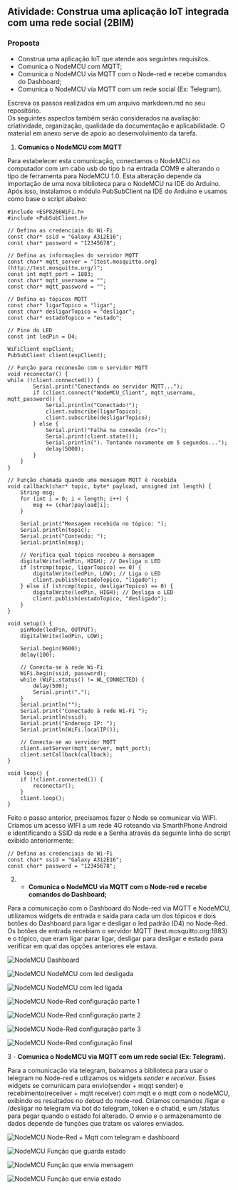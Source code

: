 ## Atividade: Construa uma aplicação IoT integrada com uma rede social (2BIM)
### Proposta
- Construa uma aplicação IoT que atende aos seguintes requisitos.
-   Comunica o NodeMCU com MQTT;  
-   Comunica o NodeMCU via MQTT com o Node-red e recebe comandos do Dashboard;
-   Comunica o NodeMCU via MQTT com um rede social (Ex: Telegram).  

Escreva os passos realizados em um arquivo markdown.md no seu repositório.  
Os seguintes aspectos também serão considerados na avaliação: criatividade, organização, qualidade da documentação e aplicabilidade. O material em anexo serve de apoio ao desenvolvimento da tarefa.

1. **Comunica o NodeMCU com MQTT**

Para estabelecer esta comunicação, conectamos o NodeMCU no computador com um cabo usb do tipo b na entrada COM9 e alterando o tipo de ferramenta para NodeMCU 1.0.  Esta alteração depende da importação de uma nova biblioteca para o NodeMCU na IDE do Arduino. 
Após isso, instalamos o módulo PubSubClient na IDE do Arduino e usamos como base o script abaixo:

```
#include <ESP8266WiFi.h>  
#include <PubSubClient.h>  
  
// Defina as credenciais do Wi-Fi  
const char* ssid = "Galaxy A312E16";  
const char* password = "12345678";  
  
// Defina as informações do servidor MQTT  
const char* mqtt_server = "[test.mosquitto.org](http://test.mosquitto.org/)";  
const int mqtt_port = 1883;  
const char* mqtt_username = "";  
const char* mqtt_password = "";  
  
// Defina os tópicos MQTT  
const char* ligarTopico = "ligar";  
const char* desligarTopico = "desligar";  
const char* estadoTopico = "estado";  
  
// Pino do LED  
const int ledPin = D4;  
  
WiFiClient espClient;  
PubSubClient client(espClient);  
  
// Função para reconexão com o servidor MQTT  
void reconectar() {  
while (!client.connected()) {  
		Serial.print("Conectando ao servidor MQTT...");  
		if (client.connect("NodeMCU_Client", mqtt_username, mqtt_password)) {  
			Serial.println("Conectado!");  
			client.subscribe(ligarTopico);  
			client.subscribe(desligarTopico);  
		} else {  
			Serial.print("Falha na conexão (rc=");  
			Serial.print(client.state());  
			Serial.println("). Tentando novamente em 5 segundos...");  
			delay(5000);  
		}  
	}  
}  
  
// Função chamada quando uma mensagem MQTT é recebida  
void callback(char* topic, byte* payload, unsigned int length) {  
	String msg;  
	for (int i = 0; i < length; i++) {  
		msg += (char)payload[i];  
	}  
  
	Serial.print("Mensagem recebida no tópico: ");  
	Serial.println(topic);  
	Serial.print("Conteúdo: ");  
	Serial.println(msg);  
	  
	// Verifica qual tópico recebeu a mensagem  
	digitalWrite(ledPin, HIGH); // Desliga o LED  
	if (strcmp(topic, ligarTopico) == 0) {  
		digitalWrite(ledPin, LOW); // Liga o LED  
		client.publish(estadoTopico, "ligado");  
	} else if (strcmp(topic, desligarTopico) == 0) {  
		digitalWrite(ledPin, HIGH); // Desliga o LED  
		client.publish(estadoTopico, "desligado");  
	}  
}  
  
void setup() {  
	pinMode(ledPin, OUTPUT);  
	digitalWrite(ledPin, LOW);  
	  
	Serial.begin(9600);  
	delay(100);  
	  
	// Conecta-se à rede Wi-Fi  
	WiFi.begin(ssid, password);  
	while (WiFi.status() != WL_CONNECTED) {  
		delay(500);  
		Serial.print(".");  
	}  
	Serial.println("");  
	Serial.print("Conectado à rede Wi-Fi ");  
	Serial.println(ssid);  
	Serial.print("Endereço IP: ");  
	Serial.println(WiFi.localIP());  
	  
	// Conecta-se ao servidor MQTT  
	client.setServer(mqtt_server, mqtt_port);  
	client.setCallback(callback);  
}  
  
void loop() {  
	if (!client.connected()) {  
		reconectar();  
	}  
	client.loop();  
}
```
Feito o passo anterior, precisamos fazer o Node se comunicar via WIFI. Criamos um acesso WIFI a um rede 4G roteando via SmarthPhone Android e identificando a SSID da rede e a Senha através da seguinte linha do script exibido anteriormente:

```
// Defina as credenciais do Wi-Fi  
const char* ssid = "Galaxy A312E16";  
const char* password = "12345678";  
```
2. -   **Comunica o NodeMCU via MQTT com o Node-red e recebe comandos do Dashboard;**

Para a comunicação com o Dashboard do Node-red via MQTT e NodeMCU, utilizamos widgets de entrada e saída para cada um dos tópicos e dois botões do Dashboard para ligar e desligar o led padrão (D4) no Node-Red. Os botões de entrada recebiam o servidor MQTT (test.mosquitto.org:1883) e o tópico, que eram ligar parar ligar, desligar para desligar e estado para verificar em qual das opções anteriores ele estava.

![NodeMCU](/imagens/dashboard.png)
Dashboard

![NodeMCU](/imagens/mcu-led-off.jpg)
NodeMCU com led desligada

![NodeMCU](/imagens/mcu-led-on.jpg)
NodeMCU com led ligada

![NodeMCU](/imagens/node-red-mqtt-conf1.png)
Node-Red configuração parte 1

![NodeMCU](/imagens/node-red-mqtt-conf2.png)
Node-Red configuração parte 2

![NodeMCU](/imagens/node-red-mqtt-conf3.png)
Node-Red configuração parte 3

![NodeMCU](/imagens/node-red.png)
Node-Red configuração final

3 -   **Comunica o NodeMCU via MQTT com um rede social (Ex: Telegram).** 

Para a comunicação via telegram, baixamos a biblioteca para usar o telegram no Node-red e utlizamos os widgets *sender*
e *receiver*. Esses widgets se comunicam para envio(sender + mqqt sender) e recebimento(receiiver + mqtt receiver) 
com mqtt e o mqtt com o nodeMCU, exibindo os resultados no debud do node-red. Criamos comandos /ligar e /desligar no 
telegram via bot do telegram, token e o chatid, e um /status para pegar quando o estado foi alterado. 
O envio e o armazenamento de dados depende de funções que tratam os valores enviados.

![NodeMCU](/imagens/mcu-red-telegram.png)
Node-Red + Mqtt com telegram e dashboard

![NodeMCU](/imagens/func-guarda-estado.png)
Função que guarda estado

![NodeMCU](/imagens/func-envia-mensagem.png)
Função que envia mensagem

![NodeMCU](/imagens/func-envia-estado.png)
Função que envia estado
